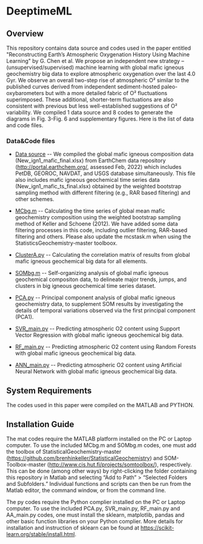 # **DeeptimeML**
## Overview
This repository contains data source and codes used in the paper entitled "Reconstructing Earth’s Atmospheric Oxygenation History Using Machine Learning" by G. Chen et al. We propose an independent new strategy – (unsupervised/supervised) machine learning with global mafic igneous geochemistry big data to explore atmospheric oxygenation over the last 4.0 Gyr. We observe an overall two-step rise of atmospheric O² similar to the published curves derived from independent sediment-hosted paleo-oxybarometers but with a more detailed fabric of O² fluctuations superimposed. These additional, shorter-term fluctuations are also consistent with previous but less well-established suggestions of O² variability. We compiled 1 data source and 8 codes to generate the diagrams in Fig. 3-Fig. 6 and supplementary figures. Here is the list of data and code files.
### Data&Code files 
- [Data source](https://github.com/myscren/deeptimeML/tree/main/Data%20source) -- We compiled the global mafic igneous composition data (New_ign1_mafic_final.xlsx) from EarthChem data repository (http://portal.earthchem.org/, assessed Feb, 2022) which includes PetDB, GEOROC, NAVDAT, and USGS database simultaneously. This file also includes mafic igneous geochemical time series data (New_ign1_mafic_ts_final.xlsx) obtained by the weighted bootstrap sampling method with different filtering (e.g., RAR based filtering) and other schemes.

- [MCbg.m](https://github.com/myscren/deeptimeML/tree/main/Codes/Data%20prepration/) -- Calculating the time series of global mean mafic geochemistry composition using the weighted bootstrap sampling method of Keller and Schoene (2012). We have added some data filtering processes in this code, including outlier filtering, RAR-based filtering and others. Please also update the mcstask.m when using the StatisticsGeochemistry-master toolboox.

- [ClusterA.py](https://github.com/myscren/deeptimeML/tree/main/Codes/Unsupervised%20learning) -- Calculating the correlation matrix of results from global mafic igneous geochemical big data for all elements.

- [SOMbg.m](https://github.com/myscren/deeptimeML/tree/main/Codes/Unsupervised%20learning) -- Self-organizing analysis of global mafic igneous geochemical compositon data, to delineate major trends, jumps, and clusters in big igneous geochemical time series dataset.

- [PCA.py](https://github.com/myscren/deeptimeML/tree/main/Codes/Unsupervised%20learning) -- Principal component analysis of global mafic igneous geochemistry data, to supplement SOM results by investigating the details of temporal variations observed via the first principal component (PCA1).

- [SVR_main.py](https://github.com/myscren/deeptimeML/tree/main/Codes/Supervised%20learnig) -- Predicting atmospheric O2 content using Support Vector Regression with global mafic igneous geochemical big data.

- [RF_main.py](https://github.com/myscren/deeptimeML/tree/main/Codes/Supervised%20learnig) -- Predicting atmospheric O2 content using Random Forests with global mafic igneous geochemical big data.

- [ANN_main.py](https://github.com/myscren/deeptimeML/tree/main/Codes/Supervised%20learnig) -- Predicting atmospheric O2 content using Artificial Neural Network with global mafic igneous geochemical big data.


## System Requirements
The codes used in this paper were compiled on the MATLAB and PYTHON.

## Installation Guide
The mat codes require the MATLAB platform installed on the PC or Laptop computer. To use the included MCbg.m and SOMbg.m codes, one must add the toolbox of StatisticalGeochemistry-master (https://github.com/brenhinkeller/StatisticalGeochemistry) and SOM-Toolbox-master (http://www.cis.hut.fi/projects/somtoolbox/), respectively. This can be done (among other ways) by right-clicking the folder containing this repository in Matlab and selecting “Add to Path” > “Selected Folders and Subfolders.” Individual functions and scripts can then be run from the Matlab editor, the command window, or from the command line.

The py codes require the Python complier installed on the PC or Laptop computer. To use the included PCA.py, SVR_main.py, RF_main.py and AA_main.py codes, one must install the sklearn, matplotlib, pandas and other basic function libraries on your Python complier. More details for installation and instruction of sklearn can be found at https://scikit-learn.org/stable/install.html.
